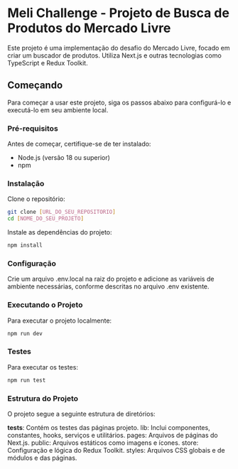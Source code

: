 # Meli Challenge - Projeto de Busca de Produtos do Mercado Livre

Este projeto é uma implementação do desafio do Mercado Livre, focado em criar um buscador de produtos. Utiliza Next.js e outras tecnologias como TypeScript e Redux Toolkit.

## Começando

Para começar a usar este projeto, siga os passos abaixo para configurá-lo e executá-lo em seu ambiente local.

### Pré-requisitos

Antes de começar, certifique-se de ter instalado:

- Node.js (versão 18 ou superior)
- npm

### Instalação

Clone o repositório:

```bash
git clone [URL_DO_SEU_REPOSITORIO]
cd [NOME_DO_SEU_PROJETO]
```

Instale as dependências do projeto:

```bash
npm install
```

### Configuração

Crie um arquivo .env.local na raiz do projeto e adicione as variáveis de ambiente necessárias, conforme descritas no arquivo .env existente.

### Executando o Projeto

Para executar o projeto localmente:

```bash
npm run dev
```

### Testes

Para executar os testes:

```bash
npm run test
```

### Estrutura do Projeto

O projeto segue a seguinte estrutura de diretórios:

__tests__: Contém os testes das páginas projeto.
lib: Inclui componentes, constantes, hooks, serviços e utilitários.
pages: Arquivos de páginas do Next.js.
public: Arquivos estáticos como imagens e ícones.
store: Configuração e lógica do Redux Toolkit.
styles: Arquivos CSS globais e de módulos e das páginas.
